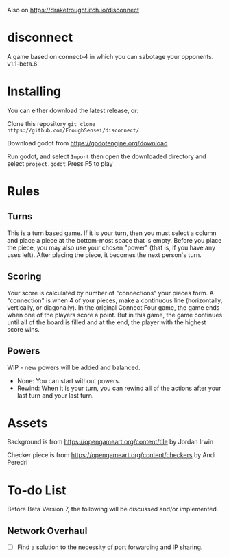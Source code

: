 Also on https://draketrought.itch.io/disconnect

# disconnect

A game based on connect-4 in which you can sabotage your opponents.
v1.1-beta.6

# Installing

You can either download the latest release, or:

Clone this repository 
`git clone https://github.com/EnoughSensei/disconnect/`

Download godot from https://godotengine.org/download

Run godot, and select `Import` then open the downloaded directory and select `project.godot`
Press F5 to play

# Rules
## Turns
This is a turn based game. If it is your turn, then you must select a column and place a piece at the bottom-most space that is empty. Before you place the piece, you may also use your chosen "power" (that is, if you have any uses left). After placing the piece, it becomes the next person's turn.

## Scoring
Your score is calculated by number of "connections" your pieces form. A "connection" is when 4 of your pieces, make a continuous line (horizontally, vertically, or diagonally). In the original Connect Four game, the game ends when one of the players score a point. But in this game, the game continues until all of the board is filled and at the end, the player with the highest score wins.

## Powers
WIP - new powers will be added and balanced.
- None: You can start without powers.
- Rewind: When it is your turn, you can rewind all of the actions after your last turn and your last turn.

# Assets
Background is from https://opengameart.org/content/tile by Jordan Irwin

Checker piece is from https://opengameart.org/content/checkers by Andi Peredri

# To-do List
Before Beta Version 7, the following will be discussed and/or implemented.
## Network Overhaul
- [ ] Find a solution to the necessity of port forwarding and IP sharing.
